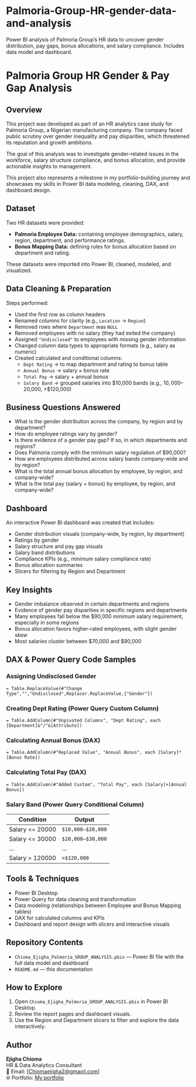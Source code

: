 # Palmoria-Group-HR-gender-data-and-analysis
Power BI analysis of Palmoria Group’s HR data to uncover gender distribution, pay gaps, bonus allocations, and salary compliance. Includes data model and dashboard.
# Palmoria Group HR Gender & Pay Gap Analysis

## Overview

This project was developed as part of an HR analytics case study for Palmoria Group, a Nigerian manufacturing company. The company faced public scrutiny over gender inequality and pay disparities, which threatened its reputation and growth ambitions.

The goal of this analysis was to investigate gender-related issues in the workforce, salary structure compliance, and bonus allocation, and provide actionable insights to management.

This project also represents a milestone in my portfolio-building journey and showcases my skills in Power BI data modeling, cleaning, DAX, and dashboard design.

## Dataset

Two HR datasets were provided:
- **Palmoria Employee Data:** containing employee demographics, salary, region, department, and performance ratings.
- **Bonus Mapping Data:** defining rules for bonus allocation based on department and rating.

These datasets were imported into Power BI, cleaned, modeled, and visualized.

## Data Cleaning & Preparation

Steps performed:
- Used the first row as column headers
- Renamed columns for clarity (e.g., `Location` → `Region`)
- Removed rows where `Department` was `NULL`
- Removed employees with no salary (they had exited the company)
- Assigned `"Undisclosed"` to employees with missing gender information
- Changed column data types to appropriate formats (e.g., salary as numeric)
- Created calculated and conditional columns:
  - `Dept Rating` → to map department and rating to bonus table
  - `Annual Bonus` → salary × bonus rate
  - `Total Pay` → salary + annual bonus
  - `Salary Band` → grouped salaries into $10,000 bands (e.g., $10,000–$20,000, >$120,000)

## Business Questions Answered

- What is the gender distribution across the company, by region and by department?
- How do employee ratings vary by gender?
- Is there evidence of a gender pay gap? If so, in which departments and regions?
- Does Palmoria comply with the minimum salary regulation of $90,000?
- How are employees distributed across salary bands company-wide and by region?
- What is the total annual bonus allocation by employee, by region, and company-wide?
- What is the total pay (salary + bonus) by employee, by region, and company-wide?

## Dashboard

An interactive Power BI dashboard was created that includes:
- Gender distribution visuals (company-wide, by region, by department)
- Ratings by gender
- Salary structure and pay gap visuals
- Salary band distributions
- Compliance KPIs (e.g., minimum salary compliance rate)
- Bonus allocation summaries
- Slicers for filtering by Region and Department

## Key Insights

- Gender imbalance observed in certain departments and regions
- Evidence of gender pay disparities in specific regions and departments
- Many employees fall below the $90,000 minimum salary requirement, especially in some regions
- Bonus allocation favors higher-rated employees, with slight gender skew
- Most salaries cluster between $70,000 and $90,000

## DAX & Power Query Code Samples

### Assigning Undisclosed Gender
```powerquery
= Table.ReplaceValue(#"Change Type","","Undisclosed",Replacer.ReplaceValue,{"Gender"})
```

### Creating Dept Rating (Power Query Custom Column)
```powerquery
= Table.AddColumn(#"Unpivoted Columns", "Dept Rating", each [Department]&"/"&[Attribute])
```

### Calculating Annual Bonus (DAX)
```DAX
= Table.AddColumn(#"Replaced Value", "Annual Bonus", each [Salary]*[Bonus Rate])
```

### Calculating Total Pay (DAX)
```DAX
= Table.AddColumn(#"Added Custom", "Total Pay", each [Salary]+[Annual Bonus])
```

### Salary Band (Power Query Conditional Column)

| Condition           | Output            |
|----------------------|-------------------|
| Salary <= 20000     | `$10,000–$20,000` |
| Salary <= 30000     | `$20,000–$30,000` |
| …                   | …                 |
| Salary > 120000     | `>$120,000`       |

## Tools & Techniques

- Power BI Desktop
- Power Query for data cleaning and transformation
- Data modeling (relationships between Employee and Bonus Mapping tables)
- DAX for calculated columns and KPIs
- Dashboard and report design with slicers and interactive visuals

## Repository Contents

- `Chioma_Ejigha_Palmoria_GROUP_ANALYSIS.pbix` — Power BI file with the full data model and dashboard
- `README.md` — this documentation

## How to Explore

1. Open `Chioma_Ejigha_Palmoria_GROUP_ANALYSIS.pbix` in Power BI Desktop.
2. Review the report pages and dashboard visuals.
3. Use the Region and Department slicers to filter and explore the data interactively.

## Author

**Ejigha Chioma**  
HR & Data Analytics Consultant  
📧 Email: [Chiomaejigha2@gmaoil.com]  
🌐 Portfolio: [My portfolio](https://github.com/Chomzy003)
